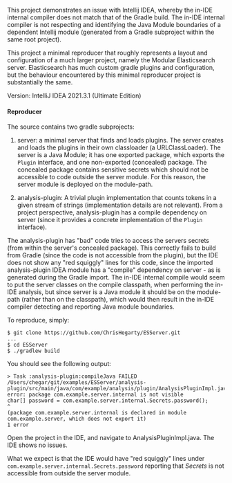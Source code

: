 
This project demonstrates an issue with Intellij IDEA, whereby the in-IDE internal compiler does not match that of the
Gradle build. The in-IDE internal compiler is not respecting and identifying the Java Module boundaries of a dependent
Intellij module (generated from a Gradle subproject within the same root project).

This project a minimal reproducer that roughly represents a layout and configuration of a much larger project, namely
the Modular Elasticsearch server. Elasticsearch has much custom gradle plugins and configuration, but the behaviour
encountered by this minimal reproducer project is substantially the same. 

Version: IntelliJ IDEA 2021.3.1 (Ultimate Edition)

#### Reproducer

The source contains two gradle subprojects:

1. server: a minimal server that finds and loads plugins. The server creates and loads the plugins in their own
classloader (a URLClassLoader). The server is a Java Module; it has one exported package, which exports the `Plugin`
interface, and one non-exported (concealed) package. The concealed package contains sensitive secrets which should not
be accessible to code outside the server module. For this reason, the server module is deployed on the module-path.

2. analysis-plugin: A trivial plugin implementation that counts tokens in a given stream of strings (implementation 
details are not relevant). From a project perspective, analysis-plugin has a compile dependency on server (since it
provides a concrete implementation of the `Plugin` interface).

The analysis-plugin has "bad" code tries to access the servers secrets (from within the server's concealed package).
This correctly fails to build from Gradle (since the code is not accessible from the plugin), but the IDE does not
show any "red squiggly" lines for this code, since the imported analysis-plugin IDEA module has a "compile" dependency 
on server - as is generated during the Gradle import. The in-IDE internal compile would seem to put the server classes
on the compile classpath, when performing the in-IDE analysis, but since server is a Java module it should be on the 
module-path (rather than on the classpath), which would then result in the in-IDE compiler detecting and reporting Java
module boundaries.

To reproduce, simply:
```
$ git clone https://github.com/ChrisHegarty/ESServer.git
...
$ cd ESServer
$ ./gradlew build
```

You should see the following output:
```
> Task :analysis-plugin:compileJava FAILED
/Users/chegar/git/examples/ESServer/analysis-plugin/src/main/java/com/example/analysis/plugin/AnalysisPluginImpl.java:15: error: package com.example.server.internal is not visible
char[] password = com.example.server.internal.Secrets.password();
^
(package com.example.server.internal is declared in module com.example.server, which does not export it)
1 error
```

Open the project in the IDE, and navigate to AnalysisPluginImpl.java. The IDE shows no issues.

What we expect is that the IDE would have "red squiggly" lines under `com.example.server.internal.Secrets.password`
reporting that _Secrets_ is not accessible from outside the server module.